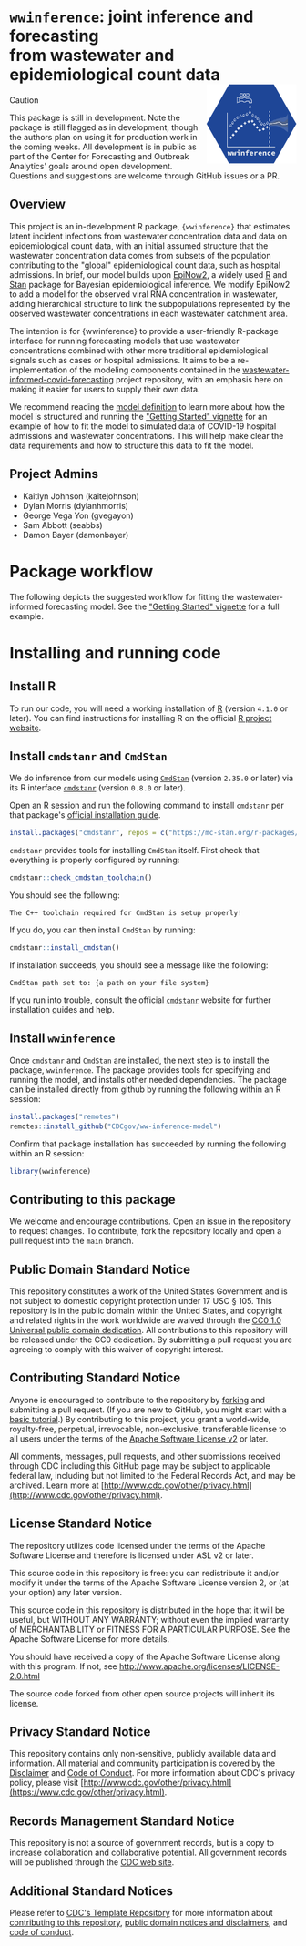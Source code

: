 # `wwinference`: joint inference and forecasting <br /> from wastewater and epidemiological count data  <a href="https://cdcgov.github.io/ww-inference-model/"><img src="man/figures/logo.svg" align="right" height="139" alt="wwinference website" /></a>

> [!CAUTION]
> This package is still in development.
> Note the package is still flagged as in development, though the authors plan on using it for production work in the coming weeks.
> All development is in public as part of the Center for Forecasting and Outbreak Analytics' goals around open development.
> Questions and suggestions are welcome through GitHub issues or a PR.
>

## Overview

This project is an in-development R package, `{wwinference}` that estimates latent incident infections from wastewater concentration data and data on epidemiological count data, with an initial assumed structure that the wastewater concentration data comes from subsets of the population contributing to the "global" epidemiological count data, such as hospital admissions.
In brief, our model builds upon [EpiNow2](https://github.com/epiforecasts/EpiNow2/tree/main), a widely used [R](https://www.r-project.org/) and [Stan](https://mc-stan.org/) package for Bayesian epidemiological inference.
We modify EpiNow2 to add a model for the observed viral RNA concentration in wastewater, adding hierarchical structure to link the subpopulations represented by the observed wastewater concentrations in each wastewater catchment area.

The intention is for {wwinference} to provide a user-friendly R-package interface for running forecasting models that use wastewater concentrations combined with other more traditional epidemiological signals such as cases or hospital admissions.
It aims to be a re-implementation of the modeling components contained in the [wastewater-informed-covid-forecasting](https://github.com/CDCgov/wastewater-informed-covid-forecasting) project repository, with
an emphasis here on making it easier for users to supply their own data.

We recommend reading the [model definition](model_definition.md) to learn more about how the model is structured and running the ["Getting Started" vignette](vignettes/wwinference.Rmd) for an example of how to fit the model to simulated data of COVID-19 hospital admissions and wastewater concentrations.
This will help make clear the data requirements and how to structure this data to fit the model.

## Project Admins
- Kaitlyn Johnson (kaitejohnson)
- Dylan Morris (dylanhmorris)
- George Vega Yon (gvegayon)
- Sam Abbott (seabbs)
- Damon Bayer (damonbayer)

# Package workflow
The following depicts the suggested workflow for fitting the wastewater-informed forecasting model. See the ["Getting Started" vignette](vignettes/wwinference.Rmd) for a full example. 


# Installing and running code

## Install R
To run our code, you will need a working installation of [R](https://www.r-project.org/) (version `4.1.0` or later). You can find instructions for installing R on the official [R project website](https://www.r-project.org/).

## Install `cmdstanr` and `CmdStan`
We do inference from our models using [`CmdStan`](https://mc-stan.org/users/interfaces/cmdstan) (version `2.35.0` or later) via its R interface [`cmdstanr`](https://mc-stan.org/cmdstanr/) (version `0.8.0` or later).

Open an R session and run the following command to install `cmdstanr` per that package's [official installation guide](https://mc-stan.org/cmdstanr/#installation).

```R
install.packages("cmdstanr", repos = c("https://mc-stan.org/r-packages/", getOption("repos")))
```

`cmdstanr` provides tools for installing `CmdStan` itself. First check that everything is properly configured by running:

```R
cmdstanr::check_cmdstan_toolchain()
```

You should see the following:
```
The C++ toolchain required for CmdStan is setup properly!
```

If you do, you can then install `CmdStan` by running:
```R
cmdstanr::install_cmdstan()
```
If installation succeeds, you should see a message like the following:
```
CmdStan path set to: {a path on your file system}
```

If you run into trouble, consult the official [`cmdstanr`](https://mc-stan.org/cmdstanr/index.html) website for further installation guides and help.

## Install `wwinference`

Once `cmdstanr` and `CmdStan` are installed, the next step is to install the package, `wwinference`.
The package provides tools for specifying and running the model, and installs other needed dependencies.
The package can be installed directly from github by running the following within an R session:
```R
install.packages("remotes")
remotes::install_github("CDCgov/ww-inference-model")
```
Confirm that package installation has succeeded by running the following within an R session:

```R
library(wwinference)
```

## Contributing to this package
We welcome and encourage contributions. Open an issue in the repository to request changes.
To contribute, fork the repository locally and open a pull request into the `main` branch.

## Public Domain Standard Notice
This repository constitutes a work of the United States Government and is not
subject to domestic copyright protection under 17 USC § 105. This repository is in
the public domain within the United States, and copyright and related rights in
the work worldwide are waived through the [CC0 1.0 Universal public domain dedication](https://creativecommons.org/publicdomain/zero/1.0/).
All contributions to this repository will be released under the CC0 dedication. By
submitting a pull request you are agreeing to comply with this waiver of
copyright interest.

## Contributing Standard Notice
Anyone is encouraged to contribute to the repository by [forking](https://help.github.com/articles/fork-a-repo)
and submitting a pull request. (If you are new to GitHub, you might start with a
[basic tutorial](https://help.github.com/articles/set-up-git).) By contributing
to this project, you grant a world-wide, royalty-free, perpetual, irrevocable,
non-exclusive, transferable license to all users under the terms of the
[Apache Software License v2](http://www.apache.org/licenses/LICENSE-2.0.html) or
later.

All comments, messages, pull requests, and other submissions received through
CDC including this GitHub page may be subject to applicable federal law, including but not limited to the Federal Records Act, and may be archived. Learn more at [http://www.cdc.gov/other/privacy.html](http://www.cdc.gov/other/privacy.html).

## License Standard Notice
The repository utilizes code licensed under the terms of the Apache Software
License and therefore is licensed under ASL v2 or later.

This source code in this repository is free: you can redistribute it and/or modify it under
the terms of the Apache Software License version 2, or (at your option) any
later version.

This source code in this repository is distributed in the hope that it will be useful, but WITHOUT ANY
WARRANTY; without even the implied warranty of MERCHANTABILITY or FITNESS FOR A
PARTICULAR PURPOSE. See the Apache Software License for more details.

You should have received a copy of the Apache Software License along with this
program. If not, see http://www.apache.org/licenses/LICENSE-2.0.html

The source code forked from other open source projects will inherit its license.

## Privacy Standard Notice
This repository contains only non-sensitive, publicly available data and
information. All material and community participation is covered by the
[Disclaimer](DISCLAIMER.md)
and [Code of Conduct](code-of-conduct.md).
For more information about CDC's privacy policy, please visit [http://www.cdc.gov/other/privacy.html](https://www.cdc.gov/other/privacy.html).

## Records Management Standard Notice
This repository is not a source of government records, but is a copy to increase
collaboration and collaborative potential. All government records will be
published through the [CDC web site](http://www.cdc.gov).

## Additional Standard Notices
Please refer to [CDC's Template Repository](https://github.com/CDCgov/template) for more information about [contributing to this repository](https://github.com/CDCgov/template/blob/main/CONTRIBUTING.md), [public domain notices and disclaimers](https://github.com/CDCgov/template/blob/main/DISCLAIMER.md), and [code of conduct](https://github.com/CDCgov/template/blob/main/code-of-conduct.md).
